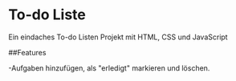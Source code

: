 # To-do Liste
Ein eindaches To-do Listen Projekt mit HTML, CSS und JavaScript

##Features

-Aufgaben hinzufügen, als "erledigt" markieren und löschen.
